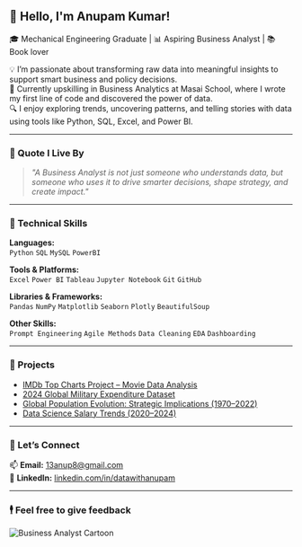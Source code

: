 ## 👋 Hello, I'm Anupam Kumar!

🎓 Mechanical Engineering Graduate | 📊 Aspiring Business Analyst | 📚 Book lover 

💡 I’m passionate about transforming raw data into meaningful insights to support smart business and policy decisions.  
🚀 Currently upskilling in Business Analytics at Masai School, where I wrote my first line of code and discovered the power of data.  
🔍 I enjoy exploring trends, uncovering patterns, and telling stories with data using tools like Python, SQL, Excel, and Power BI.

---

### 🧠 Quote I Live By  
> *"A Business Analyst is not just someone who understands data, but someone who uses it to drive smarter decisions, shape strategy, and create impact."*

---

### 🔧 Technical Skills

**Languages:**  
`Python` `SQL` `MySQL` `PowerBI`

**Tools & Platforms:**  
`Excel` `Power BI` `Tableau` `Jupyter Notebook` `Git` `GitHub`

**Libraries & Frameworks:**  
`Pandas` `NumPy` `Matplotlib` `Seaborn` `Plotly` `BeautifulSoup`

**Other Skills:**  
`Prompt Engineering` `Agile Methods` `Data Cleaning` `EDA` `Dashboarding`

---




### 💼 Projects

- [IMDb Top Charts Project – Movie Data Analysis](https://github.com/datawithanupam/IMDB_Top_Charts_Project)  
- [2024 Global Military Expenditure Dataset](https://github.com/datawithanupam/2024-Global-Military-Expenditure-Dataset)  
- [Global Population Evolution: Strategic Implications (1970–2022)](https://github.com/datawithanupam/Global-Population-Evolution-Strategic-Implications-1970-2022)  
- [Data Science Salary Trends (2020–2024)](https://github.com/datawithanupam/DataScience-Salary-2020-2024)

---

### 🤝 Let’s Connect

📫 **Email:** 13anup8@gmail.com  
📄 **LinkedIn:** [linkedin.com/in/datawithanupam](https://www.linkedin.com/in/datawithanupam)  


---

### 🕴️ Feel free to give feedback

![Business Analyst Cartoon](https://media.giphy.com/media/YL90VSVnbwLmhRKa6I/giphy.gif)
